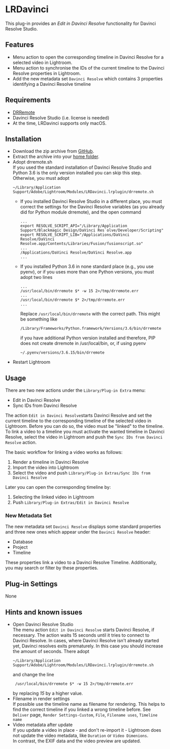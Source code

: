 # LRDavinci
This plug-in provides an _Edit in Davinci Resolve_ functionality for Davinci Resolve Studio.

## Features
* Menu action to open the corresponding timeline in Davinci Resolve for a selected video in Lightroom.
* Menu action to synchronise the IDs of the current timeline to the Davinci Resolve properties in Lightroom.
* Add the new metadata set ```Davinci Resolve``` which contains 3 properties identifying a Davinci Resolve timeline

## Requirements
* [DRRemote](https://pypi.org/project/drremote/)
* Davinci Resolve Studio (i.e. license is needed)
* At the time, LRDavinci supports only macOS.


## Installation
* Download the zip archive from [GitHub](https://github.com/sto3014/LRDavinci/tree/main/target).
* Extract the archive into your 
  [home folder](https://www.cnet.com/tech/computing/how-to-find-your-macs-home-folder-and-add-it-to-finder/).
* Adopt drremote.sh  
  If you used the standard installation of Davinci Resolve Studio and Python 3.6 is the only version installed you 
  can skip this step.  
  Otherwise, you must adopt  
  ```
  ~/Library/Application Support/Adobe/Lightroom/Modules/LRDavinci.lrplugin/drremote.sh
  ```  
  * If you installed Davinci Resolve Studio in a different place, you must correct the settings for the Davinci
    Resolve variables (as you already did for Python module drremote), and the open command 
    ```
    ...
    export RESOLVE_SCRIPT_API="/Library/Application Support/Blackmagic Design/DaVinci Res`olve/Developer/Scripting"
    export RESOLVE_SCRIPT_LIB="/Applications/DaVinci Resolve/DaVinci Resolve.app/Contents/Libraries/Fusion/fusionscript.so"
    ...
    /Applications/DaVinci Resolve/DaVinci Resolve.app
    ...
    ```
  * If you installed Python 3.6 in none standard place (e.g., you use pyenv), or if you uses more than one Python 
    versions, you must adopt two lines  
    ```
    ...
    /usr/local/bin/drremote $* -w 15 2>/tmp/drremote.err
    ...
    /usr/local/bin/drremote $* 2>/tmp/drremote.err
    ...
    ``` 
    Replace ```/usr/local/bin/drremote``` with the correct path. This might be something like  
    ```
    /Library/Frameworks/Python.framework/Versions/3.6/bin/drremote
    ```
    if you have additional Python version installed and therefore, PIP does not create drremote in /usr/local/bin, 
    or, if using pyenv
    ```
    ~/.pyenv/versions/3.6.15/bin/drremote
    ```
* Restart Lightroom

## Usage

There are two new actions under the ```Library/Plug-in Extra``` menu:
* Edit in Davinci Resolve
* Sync IDs from Davinci Resolve  

The action ```Edit in Davinci Resolve```starts Davinci Resolve and set the current timeline to the corresponding timeline of the selected 
video in Lightroom. Before you can do so, the video must be "linked" to the timeline. 
To link a video to a timeline you must activate the wanted timeline in Davinci Resolve, select the video in Lightroom 
and push the ```Sync IDs from Davinci Resolve``` action.
  
The basic workflow for linking a video works as follows:
1. Render a timeline in Davinci Resolve
2. Import the video into Lightroom
3. Select the video and push ```Library/Plug-in Extras/Sync IDs from Davinci Resolve```  

Later you can open the corresponding timeline by:
1. Selecting the linked video in Lightroom
2. Push ```Library/Plug-in Extras/Edit in Davinci Resolve```


### New Metadata Set 
The new metadata set ```Davinci Resolve``` displays some standard properties and three new ones which 
appear under the ```Davinci Resolve``` header:
* Database
* Project
* Timeline

These properties link a video to a Davinci Resolve Timeline. Additionally, you may search or filter 
by these properties.

## Plug-in Settings
None

## Hints and known issues
* Open Davinci Resolve Studio  
  The menu action ```Edit in Davinci Resolve``` starts Davinci Resolve, if necessary. The action waits 15 seconds until
  it tries to connect to Davinci Resolve. In cases, where Davinci Resolve isn't already started yet, Davinci resolves 
  exits prematurely. In this case you should increase the amount of seconds. There adopt
  ```
  ~/Library/Application Support/Adobe/Lightroom/Modules/LRDavinci.lrplugin/drremote.sh
  ```  
  and change the line
  ```
   /usr/local/bin/drremote $* -w 15 2>/tmp/drremote.err
  ```
  by replacing _15_ by a higher value.
* Filename in render settings  
  If possible use the timeline name as filename for rendering. This helps to find the correct timeline if you 
  linked a wrong timeline before. See ```Deliver``` page, ```Render Settings-Custom```, ```File```, 
  ```Filename uses```, ```Timeline name```
* Video metadata after update  
  If you update a video in place - and don't re-import it - Lightroom does not update the video metadata, like 
  ```Duration``` or ```Video Dimenions```.  
  In contrast, the EXIF data and the video preview are updated.  
  

